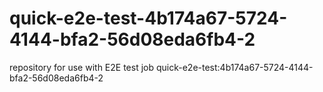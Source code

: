 # quick-e2e-test-4b174a67-5724-4144-bfa2-56d08eda6fb4-2
repository for use with E2E test job quick-e2e-test:4b174a67-5724-4144-bfa2-56d08eda6fb4-2

